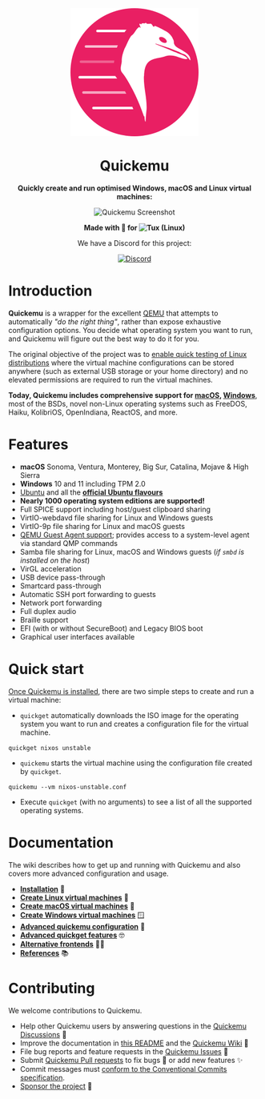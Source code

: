 <div align="center">
<img src=".github/logo.png" alt="Quickemu" width="256" />

# Quickemu

**Quickly create and run optimised Windows, macOS and Linux virtual machines:**

<img src=".github/screenshot.png" alt="Quickemu Screenshot" />

**Made with 💝 for <img src=".github/tux.png" align="top" width="24" alt="Tux (Linux)"/>**

We have a Discord for this project:

[![Discord](https://img.shields.io/discord/712850672223125565?color=0C306A&label=WimpysWorld%20Discord&logo=Discord&logoColor=ffffff&style=flat-square)](https://discord.gg/sNmz3uw)
</div>

# Introduction

**Quickemu** is a wrapper for the excellent
[QEMU](https://www.qemu.org/) that attempts to automatically *"do the
right thing"*, rather than expose exhaustive configuration options. You
decide what operating system you want to run, and Quickemu will figure
out the best way to do it for you.

The original objective of the project was to [enable quick testing of
Linux
distributions](https://github.com/quickemu-project/quickemu/wiki/02-Create-Linux-virtual-machines)
where the virtual machine configurations can be stored anywhere (such as
external USB storage or your home directory) and no elevated permissions
are required to run the virtual machines.

**Today, Quickemu includes comprehensive support for
[macOS](https://github.com/quickemu-project/quickemu/wiki/03-Create-macOS-virtual-machines),
[Windows](https://github.com/quickemu-project/quickemu/wiki/04-Create-Windows-virtual-machines)**,
most of the BSDs, novel non-Linux operating systems such as FreeDOS,
Haiku, KolibriOS, OpenIndiana, ReactOS, and more.

# Features

-   **macOS** Sonoma, Ventura, Monterey, Big Sur, Catalina, Mojave &
    High Sierra
-   **Windows** 10 and 11 including TPM 2.0
-   [Ubuntu](https://ubuntu.com/desktop) and all the **[official Ubuntu
    flavours](https://ubuntu.com/download/flavours)**
-   **Nearly 1000 operating system editions are supported!**
-   Full SPICE support including host/guest clipboard sharing
-   VirtIO-webdavd file sharing for Linux and Windows guests
-   VirtIO-9p file sharing for Linux and macOS guests
-   [QEMU Guest Agent
    support](https://wiki.qemu.org/Features/GuestAgent); provides access
    to a system-level agent via standard QMP commands
-   Samba file sharing for Linux, macOS and Windows guests (*if `smbd`
    is installed on the host*)
-   VirGL acceleration
-   USB device pass-through
-   Smartcard pass-through
-   Automatic SSH port forwarding to guests
-   Network port forwarding
-   Full duplex audio
-   Braille support
-   EFI (with or without SecureBoot) and Legacy BIOS boot
-   Graphical user interfaces available

# Quick start

[Once Quickemu is
installed](https://github.com/quickemu-project/quickemu/wiki/01-Installation),
there are two simple steps to create and run a virtual machine:

-   `quickget` automatically downloads the ISO image for the operating
    system you want to run and creates a configuration file for the
    virtual machine.

``` shell
quickget nixos unstable
```

-   `quickemu` starts the virtual machine using the configuration file
    created by `quickget`.

``` shell
quickemu --vm nixos-unstable.conf
```

-   Execute `quickget` (with no arguments) to see a list of all the
    supported operating systems.

# Documentation

The wiki describes how to get up and running with Quickemu and also
covers more advanced configuration and usage.

-   [**Installation**](https://github.com/quickemu-project/quickemu/wiki/01-Installation)
    💾
-   [**Create Linux virtual
    machines**](https://github.com/quickemu-project/quickemu/wiki/02-Create-Linux-virtual-machines)
    🐧
-   [**Create macOS virtual
    machines**](https://github.com/quickemu-project/quickemu/wiki/03-Create-macOS-virtual-machines)
    🍏
-   [**Create Windows virtual
    machines**](https://github.com/quickemu-project/quickemu/wiki/04-Create-Windows-virtual-machines)
    🪟
-   [**Advanced quickemu
    configuration**](https://github.com/quickemu-project/quickemu/wiki/05-Advanced-quickemu-configuration)
    🔧
-   [**Advanced quickget
    features**](https://github.com/quickemu-project/quickemu/wiki/06-Advanced-quickget-features)
    🤓
-   [**Alternative
    frontends**](https://github.com/quickemu-project/quickemu/wiki/07-Alternative-frontends)
    🧑‍💻
-   [**References**](https://github.com/quickemu-project/quickemu/wiki/08-References)
    📚️

# Contributing

We welcome contributions to Quickemu.

-   Help other Quickemu users by answering questions in the [Quickemu
    Discussions](https://github.com/quickemu-project/quickemu/discussions)
    🛟
-   Improve the documentation in [this
    README](https://github.com/quickemu-project/quickemu/edit/master/README.md)
    and the [Quickemu
    Wiki](https://github.com/quickemu-project/quickemu/wiki) 📖
-   File bug reports and feature requests in the [Quickemu
    Issues](https://github.com/quickemu-project/quickemu/issues) 📁
-   Submit [Quickemu Pull
    requests](https://github.com/quickemu-project/quickemu/pulls) to fix
    bugs 🐞 or add new features ✨
-   Commit messages must [conform to the Conventional Commits
    specification](https://www.conventionalcommits.org/).
-   [Sponsor the project](https://github.com/sponsors/flexiondotorg) 💖
